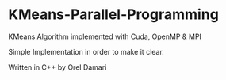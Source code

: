 # KMeans-Parallel-Programming
KMeans Algorithm implemented with Cuda, OpenMP &amp; MPI


Simple Implementation in order to make it clear.


Written in C++ by Orel Damari
